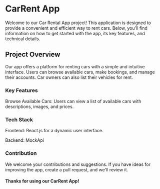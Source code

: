 # CarRent App
Welcome to our Car Rental App project! This application is designed to provide a convenient and efficient way to rent cars. Below, you'll find information on how to get started with the app, its key features, and technical details.

## Project Overview
Our app offers a platform for renting cars with a simple and intuitive interface. Users can browse available cars, make bookings, and manage their accounts. Car owners can also list their vehicles for rent.


### Key Features
Browse Available Cars: Users can view a list of available cars with descriptions, images, and prices.

### Tech Stack
Frontend: React.js for a dynamic user interface.

Backend: MockApi

### Contribution
We welcome your contributions and suggestions. If you have ideas for improving the app, create a pull request, and we'll review it.

#### Thanks for using our CarRent App!
